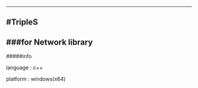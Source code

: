 ------------------
#TripleS
-
###for Network library
------------------

#####info

language : c++

platform : windows(x64)
